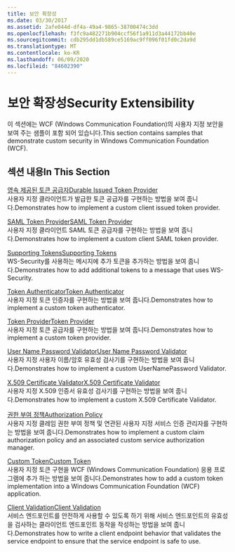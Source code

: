 ```yaml
---
title: 보안 확장성
ms.date: 03/30/2017
ms.assetid: 2afe044d-df4a-49a4-9865-38700474c3dd
ms.openlocfilehash: f3fc9a482271b904ccf56f1a911d3a44172bb40e
ms.sourcegitcommit: cdb295dd1db589ce5169ac9ff096f01fd0c2da9d
ms.translationtype: MT
ms.contentlocale: ko-KR
ms.lasthandoff: 06/09/2020
ms.locfileid: "84602390"
---
```

# <a name="security-extensibility"></a><span data-ttu-id="5116e-102">보안 확장성</span><span class="sxs-lookup"><span data-stu-id="5116e-102">Security Extensibility</span></span>
<span data-ttu-id="5116e-103">이 섹션에는 WCF (Windows Communication Foundation)의 사용자 지정 보안을 보여 주는 샘플이 포함 되어 있습니다.</span><span class="sxs-lookup"><span data-stu-id="5116e-103">This section contains samples that demonstrate custom security in Windows Communication Foundation (WCF).</span></span>  
  
## <a name="in-this-section"></a><span data-ttu-id="5116e-104">섹션 내용</span><span class="sxs-lookup"><span data-stu-id="5116e-104">In This Section</span></span>  
 [<span data-ttu-id="5116e-105">영속 제공된 토큰 공급자</span><span class="sxs-lookup"><span data-stu-id="5116e-105">Durable Issued Token Provider</span></span>](durable-issued-token-provider.md)  
 <span data-ttu-id="5116e-106">사용자 지정 클라이언트가 발급한 토큰 공급자를 구현하는 방법을 보여 줍니다.</span><span class="sxs-lookup"><span data-stu-id="5116e-106">Demonstrates how to implement a custom client issued token provider.</span></span>  
  
 [<span data-ttu-id="5116e-107">SAML Token Provider</span><span class="sxs-lookup"><span data-stu-id="5116e-107">SAML Token Provider</span></span>](saml-token-provider.md)  
 <span data-ttu-id="5116e-108">사용자 지정 클라이언트 SAML 토큰 공급자를 구현하는 방법을 보여 줍니다.</span><span class="sxs-lookup"><span data-stu-id="5116e-108">Demonstrates how to implement a custom client SAML token provider.</span></span>  
  
 [<span data-ttu-id="5116e-109">Supporting Tokens</span><span class="sxs-lookup"><span data-stu-id="5116e-109">Supporting Tokens</span></span>](supporting-tokens.md)  
 <span data-ttu-id="5116e-110">WS-Security를 사용하는 메시지에 추가 토큰을 추가하는 방법을 보여 줍니다.</span><span class="sxs-lookup"><span data-stu-id="5116e-110">Demonstrates how to add additional tokens to a message that uses WS-Security.</span></span>  
  
 [<span data-ttu-id="5116e-111">Token Authenticator</span><span class="sxs-lookup"><span data-stu-id="5116e-111">Token Authenticator</span></span>](token-authenticator.md)  
 <span data-ttu-id="5116e-112">사용자 지정 토큰 인증자를 구현하는 방법을 보여 줍니다.</span><span class="sxs-lookup"><span data-stu-id="5116e-112">Demonstrates how to implement a custom token authenticator.</span></span>  
  
 [<span data-ttu-id="5116e-113">Token Provider</span><span class="sxs-lookup"><span data-stu-id="5116e-113">Token Provider</span></span>](token-provider.md)  
 <span data-ttu-id="5116e-114">사용자 지정 토큰 공급자를 구현하는 방법을 보여 줍니다.</span><span class="sxs-lookup"><span data-stu-id="5116e-114">Demonstrates how to implement a custom token provider.</span></span>  
  
 [<span data-ttu-id="5116e-115">User Name Password Validator</span><span class="sxs-lookup"><span data-stu-id="5116e-115">User Name Password Validator</span></span>](user-name-password-validator.md)  
 <span data-ttu-id="5116e-116">사용자 지정 사용자 이름/암호 유효성 검사기를 구현하는 방법을 보여 줍니다.</span><span class="sxs-lookup"><span data-stu-id="5116e-116">Demonstrates how to implement a custom UserNamePassword Validator.</span></span>  
  
 [<span data-ttu-id="5116e-117">X.509 Certificate Validator</span><span class="sxs-lookup"><span data-stu-id="5116e-117">X.509 Certificate Validator</span></span>](x-509-certificate-validator.md)  
 <span data-ttu-id="5116e-118">사용자 지정 X.509 인증서 유효성 검사기를 구현하는 방법을 보여 줍니다.</span><span class="sxs-lookup"><span data-stu-id="5116e-118">Demonstrates how to implement a custom X.509 Certificate Validator.</span></span>  
  
 [<span data-ttu-id="5116e-119">권한 부여 정책</span><span class="sxs-lookup"><span data-stu-id="5116e-119">Authorization Policy</span></span>](authorization-policy.md)  
 <span data-ttu-id="5116e-120">사용자 지정 클레임 권한 부여 정책 및 연관된 사용자 지정 서비스 인증 관리자를 구현하는 방법을 보여 줍니다.</span><span class="sxs-lookup"><span data-stu-id="5116e-120">Demonstrates how to implement a custom claim authorization policy and an associated custom service authorization manager.</span></span>  
  
 [<span data-ttu-id="5116e-121">Custom Token</span><span class="sxs-lookup"><span data-stu-id="5116e-121">Custom Token</span></span>](custom-token.md)  
 <span data-ttu-id="5116e-122">사용자 지정 토큰 구현을 WCF (Windows Communication Foundation) 응용 프로그램에 추가 하는 방법을 보여 줍니다.</span><span class="sxs-lookup"><span data-stu-id="5116e-122">Demonstrates how to add a custom token implementation into a Windows Communication Foundation (WCF) application.</span></span>  
  
 [<span data-ttu-id="5116e-123">Client Validation</span><span class="sxs-lookup"><span data-stu-id="5116e-123">Client Validation</span></span>](client-validation.md)  
 <span data-ttu-id="5116e-124">서비스 엔드포인트를 안전하게 사용할 수 있도록 하기 위해 서비스 엔드포인트의 유효성을 검사하는 클라이언트 엔드포인트 동작을 작성하는 방법을 보여 줍니다.</span><span class="sxs-lookup"><span data-stu-id="5116e-124">Demonstrates how to write a client endpoint behavior that validates the service endpoint to ensure that the service endpoint is safe to use.</span></span>
